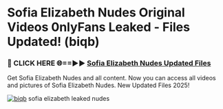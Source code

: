 # Sofia Elizabeth Nudes Original Videos 0nlyFans Leaked - Files Updated! (biqb)

<h3>🔴 CLICK HERE 🌐==►► <a href="https://tinyurl.com/4mcuefdz" rel="nofollow">Sofia Elizabeth Nudes Updated Files</a></h3>

Get Sofia Elizabeth Nudes and all content. Now you can access all videos and pictures of Sofia Elizabeth Nudes. New Updated Files 2025!

[![biqb](https://i.imgur.com/StAQSOY.gif)](https://tinyurl.com/4mcuefdz)
sofia elizabeth leaked nudes